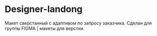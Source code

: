 # Designer-landong
Макет сверстанный с адаптивом по запросу заказчика. Сделан для группы FIGMA | макеты для верстки. 
